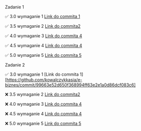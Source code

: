Zadanie 1


✅ 3.0 wymaganie 1 [Link do commita 1](https://github.com/kowalczykkasia/e-biznes/commit/f8b1237f6fc7ee2879f422338a5350db4236510d)

✅ 3.5 wymaganie 2 [Link do commita2](https://github.com/kowalczykkasia/e-biznes/commit/b380290d1d202d9b692c83e6eff4c64caf27304a)

✅ 4.0 wymaganie 3 [Link do commita 4](https://github.com/kowalczykkasia/e-biznes/commit/88dee012338b56cb41a1c19849247a1ed61582cc)

✅ 4.5 wymaganie 4 [Link do commita 4](https://github.com/kowalczykkasia/e-biznes/commit/88dee012338b56cb41a1c19849247a1ed61582cc)

✅ 5.0 wymaganie 5 [Link do commita 5](https://github.com/kowalczykkasia/e-biznes/commit/daa0d088529c2d4623fb473250836c7f591e278f)


Zadanie 2


✅ 3.0 wymaganie 1 [Link do commita 1][https://github.com/kowalczykkasia/e-biznes/commit/99663e52d650f368994ff63e2e1a0d86dcf083c6]

❌ 3.5 wymaganie 2 [Link do commita2]()

❌ 4.0 wymaganie 3 [Link do commita 4]()

❌ 4.5 wymaganie 4 [Link do commita 4]()

❌ 5.0 wymaganie 5 [Link do commita 5]()


